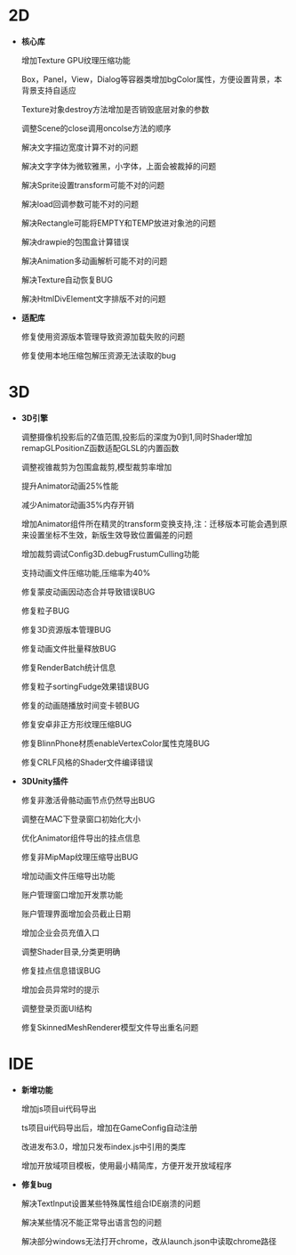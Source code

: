 # 2D

- **核心库**

  增加Texture GPU纹理压缩功能

  Box，Panel，View，Dialog等容器类增加bgColor属性，方便设置背景，本背景支持自适应

  Texture对象destroy方法增加是否销毁底层对象的参数

  调整Scene的close调用oncolse方法的顺序

  解决文字描边宽度计算不对的问题

  解决文字字体为微软雅黑，小字体，上面会被裁掉的问题

  解决Sprite设置transform可能不对的问题

  解决load回调参数可能不对的问题

  解决Rectangle可能将EMPTY和TEMP放进对象池的问题

  解决drawpie的包围盒计算错误

  解决Animation多动画解析可能不对的问题

  解决Texture自动恢复BUG​

  解决HtmlDivElement文字排版不对的问题


- **适配库**

  修复使用资源版本管理导致资源加载失败的问题

  修复使用本地压缩包解压资源无法读取的bug




# 3D

- **3D引擎**

  调整摄像机投影后的Z值范围,投影后的深度为0到1,同时Shader增加remapGLPositionZ函数适配GLSL的内置函数

  调整视锥裁剪为包围盒裁剪,模型裁剪率增加

  提升Animator动画25%性能

  减少Animator动画35%内存开销

  增加Animator组件所在精灵的transform变换支持,注：迁移版本可能会遇到原来设置坐标不生效，新版生效导致位置偏差的问题

  增加裁剪调试Config3D.debugFrustumCulling功能

  支持动画文件压缩功能,压缩率为40%

  修复蒙皮动画因动态合并导致错误BUG

  修复粒子BUG

  修复3D资源版本管理BUG

  修复动画文件批量释放BUG

  修复RenderBatch统计信息

  修复粒子sortingFudge效果错误BUG

  修复的动画随播放时间变卡顿BUG

  修复安卓非正方形纹理压缩BUG

  修复BlinnPhone材质enableVertexColor属性克隆BUG

  修复CRLF风格的Shader文件编译错误

- **3DUnity插件**

  修复非激活骨骼动画节点仍然导出BUG

  调整在MAC下登录窗口初始化大小

  优化Animator组件导出的挂点信息

  修复非MipMap纹理压缩导出BUG

  增加动画文件压缩导出功能

  账户管理窗口增加开发票功能

  账户管理界面增加会员截止日期

  增加企业会员充值入口

  调整Shader目录,分类更明确

  修复挂点信息错误BUG

  增加会员异常时的提示

  调整登录页面UI结构

  修复SkinnedMeshRenderer模型文件导出重名问题



# IDE

- **新增功能**

  增加js项目ui代码导出

  ts项目ui代码导出后，增加在GameConfig自动注册

  改进发布3.0，增加只发布index.js中引用的类库

  增加开放域项目模板，使用最小精简库，方便开发开放域程序

- **修复bug**

  解决TextInput设置某些特殊属性组合IDE崩溃的问题 

  解决某些情况不能正常导出语言包的问题

  解决部分windows无法打开chrome，改从launch.json中读取chrome路径
